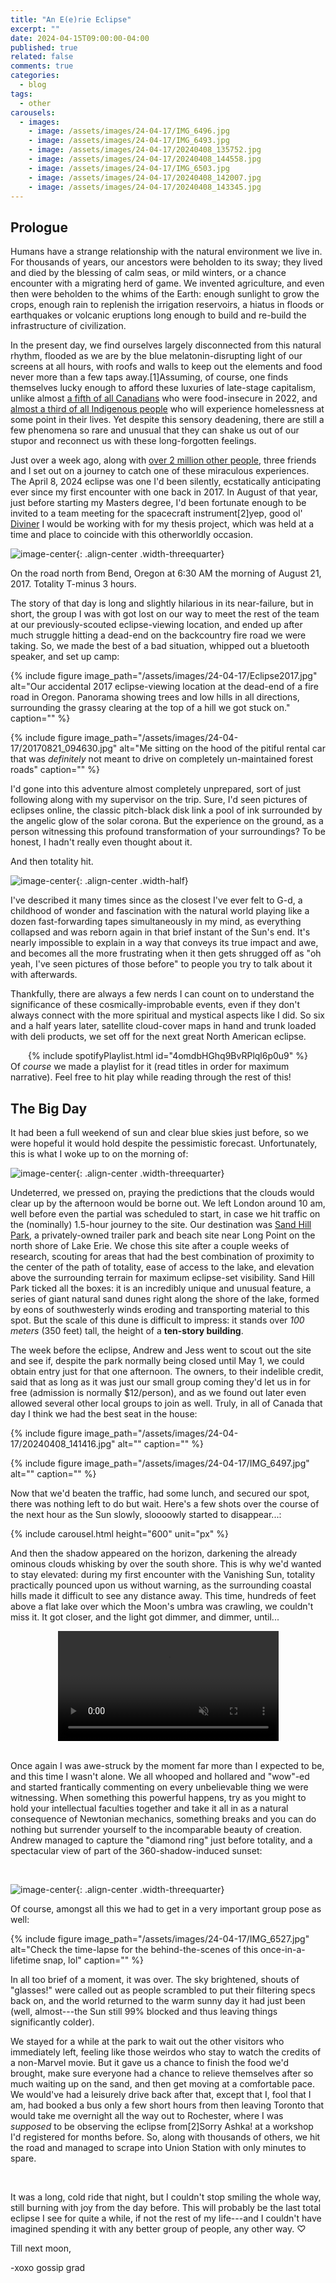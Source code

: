 ```yaml
---
title: "An E(e)rie Eclipse"
excerpt: ""
date: 2024-04-15T09:00:00-04:00
published: true
related: false
comments: true
categories:
  - blog
tags:
  - other
carousels:
  - images: 
    - image: /assets/images/24-04-17/IMG_6496.jpg
    - image: /assets/images/24-04-17/IMG_6493.jpg
    - image: /assets/images/24-04-17/20240408_135752.jpg
    - image: /assets/images/24-04-17/20240408_144558.jpg
    - image: /assets/images/24-04-17/IMG_6503.jpg
    - image: /assets/images/24-04-17/20240408_142007.jpg
    - image: /assets/images/24-04-17/20240408_143345.jpg
---
```

## Prologue
Humans have a strange relationship with the natural environment we live in. For thousands of years, our ancestors were beholden to its sway; they lived and died by the blessing of calm seas, or mild winters, or a chance encounter with a migrating herd of game. We invented agriculture, and even then were beholden to the whims of the Earth: enough sunlight to grow the crops, enough rain to replenish the irrigation reservoirs, a hiatus in floods or earthquakes or volcanic eruptions long enough to build and re-build the infrastructure of civilization.

In the present day, we find ourselves largely disconnected from this natural rhythm, flooded as we are by the blue melatonin-disrupting light of our screens at all hours, with roofs and walls to keep out the elements and food never more than a few taps away.<span class="ref"><span class="refnum">[1]</span><span class="refbody">Assuming, of course, one finds themselves lucky enough to afford these luxuries of late-stage capitalism, unlike almost [a fifth of all Canadians](https://proof.utoronto.ca/food-insecurity/how-many-canadians-are-affected-by-household-food-insecurity/) who were food-insecure in 2022, and [almost a third of all Indigenous people](https://www.statcan.gc.ca/o1/en/plus/5170-homelessness-how-does-it-happen) who will experience homelessness at some point in their lives.</span></span> Yet despite this sensory deadening, there are still a few phenomena so rare and unusual that they can shake us out of our stupor and reconnect us with these long-forgotten feelings.

Just over a week ago, along with [over 2 million other people](https://www.greatamericaneclipse.com/statistics), three friends and I set out on a journey to catch one of these miraculous experiences. The April 8, 2024 eclipse was one I'd been silently, ecstatically anticipating ever since my first encounter with one back in 2017. In August of that year, just before starting my Masters degree, I'd been fortunate enough to be invited to a team meeting for the spacecraft instrument<span class="ref"><span class="refnum">[2]</span><span class="refbody">yep, good ol' [Diviner](https://www.diviner.ucla.edu/)</span></span> I would be working with for my thesis project, which was held at a time and place to coincide with this otherworldly occasion.

![image-center](/assets/images/24-04-17/20170821_063329.jpg){: .align-center .width-threequarter}
<figcaption>On the road north from Bend, Oregon at 6:30 AM the morning of August 21, 2017. Totality T-minus 3 hours.</figcaption>

The story of that day is long and slightly hilarious in its near-failure, but in short, the group I was with got lost on our way to meet the rest of the team at our previously-scouted eclipse-viewing location, and ended up after much struggle hitting a dead-end on the backcountry fire road we were taking. So, we made the best of a bad situation, whipped out a bluetooth speaker, and set up camp:

{% include figure image_path="/assets/images/24-04-17/Eclipse2017.jpg" alt="Our accidental 2017 eclipse-viewing location at the dead-end of a fire road in Oregon. Panorama showing trees and low hills in all directions, surrounding the grassy clearing at the top of a hill we got stuck on." caption="" %}

{% include figure image_path="/assets/images/24-04-17/20170821_094630.jpg" alt="Me sitting on the hood of the pitiful rental car that was _definitely_ not meant to drive on completely un-maintained forest roads" caption="" %}

I'd gone into this adventure almost completely unprepared, sort of just following along with my supervisor on the trip. Sure, I'd seen pictures of eclipses online, the classic pitch-black disk link a pool of ink surrounded by the angelic glow of the solar corona. But the experience on the ground, as a person witnessing this profound transformation of your surroundings? To be honest, I hadn't really even thought about it.

And then totality hit.

![image-center](/assets/images/24-04-17/20170821_102059.jpg){: .align-center .width-half}

I've described it many times since as the closest I've ever felt to G-d, a childhood of wonder and fascination with the natural world playing like a dozen fast-forwarding tapes simultaneously in my mind, as everything collapsed and was reborn again in that brief instant of the Sun's end. It's nearly impossible to explain in a way that conveys its true impact and awe, and becomes all the more frustrating when it then gets shrugged off as "oh yeah, I've seen pictures of those before" to people you try to talk about it with afterwards.

Thankfully, there are always a few nerds I can count on to understand the significance of these cosmically-improbable events, even if they don't always connect with the more spiritual and mystical aspects like I did. So six and a half years later, satellite cloud-cover maps in hand and trunk loaded with deli products, we set off for the next great North American eclipse.

<center>
{% include spotifyPlaylist.html id="4omdbHGhq9BvRPlql6p0u9" %}
</center>
<figcaption>Of <i>course</i> we made a playlist for it (read titles in order for maximum narrative). Feel free to hit play while reading through the rest of this!</figcaption>

## The Big Day

It had been a full weekend of sun and clear blue skies just before, so we were hopeful it would hold despite the pessimistic forecast. Unfortunately, this is what I woke up to on the morning of:

![image-center](/assets/images/24-04-17/20240408_102123.jpg){: .align-center .width-threequarter}

Undeterred, we pressed on, praying the predictions that the clouds would clear up by the afternoon would be borne out. We left London around 10 am, well before even the partial was scheduled to start, in case we hit traffic on the (nominally) 1.5-hour journey to the site. Our destination was [Sand Hill Park](https://sandhillpark.com/), a privately-owned trailer park and beach site near Long Point on the north shore of Lake Erie. We chose this site after a couple weeks of research, scouting for areas that had the best combination of proximity to the center of the path of totality, ease of access to the lake, and elevation above the surrounding terrain for maximum eclipse-set visibility. Sand Hill Park ticked all the boxes: it is an incredibly unique and unusual feature, a series of giant natural sand dunes right along the shore of the lake, formed by eons of southwesterly winds eroding and transporting material to this spot. But the scale of this dune is difficult to impress: it stands over _100 meters_ (350 feet) tall, the height of a **ten-story building**.

The week before the eclipse, Andrew and Jess went to scout out the site and see if, despite the park normally being closed until May 1, we could obtain entry just for that one afternoon. The owners, to their indelible credit, said that as long as it was just our small group coming they'd let us in for free (admission is normally $12/person), and as we found out later even allowed several other local groups to join as well. Truly, in all of Canada that day I think we had the best seat in the house:

{% include figure image_path="/assets/images/24-04-17/20240408_141416.jpg" alt="" caption="" %}

{% include figure image_path="/assets/images/24-04-17/IMG_6497.jpg" alt="" caption="" %}

Now that we'd beaten the traffic, had some lunch, and secured our spot, there was nothing left to do but wait. Here's a few shots over the course of the next hour as the Sun slowly, sloooowly started to disappear...:

{% include carousel.html height="600" unit="px" %}

And then the shadow appeared on the horizon, darkening the already ominous clouds whisking by over the south shore. This is why we'd wanted to stay elevated: during my first encounter with the Vanishing Sun, totality practically pounced upon us without warning, as the surrounding coastal hills made it difficult to see any distance away. This time, hundreds of feet above a flat lake over which the Moon's umbra was crawling, we couldn't miss it. It got closer, and the light got dimmer, and dimmer, until...

<center>
<video muted width="70%" controls="controls">
  <source src="/assets/images/24-04-17/20240408_150329_8x.mp4" type="video/mp4">
</video>
</center>
<br>

Once again I was awe-struck by the moment far more than I expected to be, and this time I wasn't alone. We all whooped and hollared and "wow"-ed and started frantically commenting on every unbelievable thing we were witnessing. When something this powerful happens, try as you might to hold your intellectual faculties together and take it all in as a natural consequence of Newtonian mechanics, something breaks and you can do nothing but surrender yourself to the incomparable beauty of creation. Andrew managed to capture the "diamond ring" just before totality, and a spectacular view of part of the 360-shadow-induced sunset:

<figure class="half">
    <a href="/assets/images/24-04-17/IMG_6509.jpg"><img src="/assets/images/24-04-17/IMG_6509.jpg" alt=""></a>
    <a href="/assets/images/24-04-17/IMG_6522.jpg"><img src="/assets/images/24-04-17/IMG_6522.jpg" alt=""></a>
</figure>

![image-center](/assets/images/24-04-17/IMG_6531.jpg){: .align-center .width-threequarter}

Of course, amongst all this we had to get in a very important group pose as well:

{% include figure image_path="/assets/images/24-04-17/IMG_6527.jpg" alt="Check the time-lapse for the behind-the-scenes of this once-in-a-lifetime snap, lol" caption="" %}

In all too brief of a moment, it was over. The sky brightened, shouts of "glasses!" were called out as people scrambled to put their filtering specs back on, and the world returned to the warm sunny day it had just been (well, almost---the Sun still 99% blocked and thus leaving things significantly colder).

We stayed for a while at the park to wait out the other visitors who immediately left, feeling like those weirdos who stay to watch the credits of a non-Marvel movie. But it gave us a chance to finish the food we'd brought, make sure everyone had a chance to relieve themselves after so much waiting up on the sand, and then get moving at a comfortable pace. We would've had a leisurely drive back after that, except that I, fool that I am, had booked a bus only a few short hours from then leaving Toronto that would take me overnight all the way out to Rochester, where I was _supposed_ to be observing the eclipse from<span class="ref"><span class="refnum">[2]</span><span class="refbody">Sorry Ashka!</span></span> at a workshop I'd registered for months before. So, along with thousands of others, we hit the road and managed to scrape into Union Station with only minutes to spare.

<figure class="half">
    <a href="/assets/images/24-04-17/20240408_193856.jpg"><img src="/assets/images/24-04-17/20240408_193856.jpg" alt=""></a>
    <a href="/assets/images/24-04-17/IMG_6545.jpg"><img src="/assets/images/24-04-17/IMG_6545.jpg" alt=""></a>
</figure>

It was a long, cold ride that night, but I couldn't stop smiling the whole way, still burning with joy from the day before. This will probably be the last total eclipse I see for quite a while, if not the rest of my life---and I couldn't have imagined spending it with any better group of people, any other way. ♡

Till next moon,

-xoxo gossip grad




